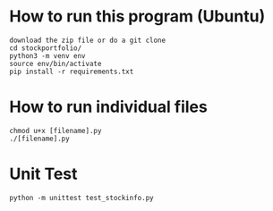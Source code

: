 # How to run this program (Ubuntu)
```
download the zip file or do a git clone
cd stockportfolio/
python3 -m venv env
source env/bin/activate
pip install -r requirements.txt
```
# How to run individual files
```
chmod u+x [filename].py
./[filename].py
```
# Unit Test
```
python -m unittest test_stockinfo.py
```